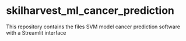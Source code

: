 # skilharvest_ml_cancer_prediction
This repository contains the files SVM model cancer prediction software with a Streamlit interface
